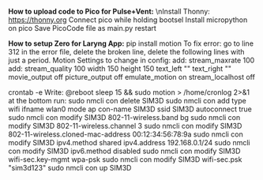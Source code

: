 **How to upload code to Pico for Pulse+Vent:**
\nInstall Thonny: https://thonny.org
Connect pico while holding bootsel
Install micropython on pico
Save PicoCode file as main.py
restart


**How to setup Zero for Laryng App:**
pip install motion
To fix error: go to line 312 in the error file, delete the broken line, delete the following lines with just a period. 
Motion Settings to change in config:
add: stream_maxrate 100
add: stream_quality 100
width 150
height 150
text_left ""
text_right ""
movie_output off
picture_output off
emulate_motion on 
stream_localhost off

crontab -e
Write:
@reboot sleep 15 && sudo motion > /home/cronlog 2>&1
at the bottom
run:
sudo nmcli con delete SIM3D
sudo nmcli con add type wifi ifname wlan0 mode ap con-name SIM3D ssid SIM3D autoconnect true
sudo nmcli con modify SIM3D 802-11-wireless.band bg
sudo nmcli con modify SIM3D 802-11-wireless.channel 3
sudo nmcli con modify SIM3D 802-11-wireless.cloned-mac-address 00:12:34:56:78:9a
sudo nmcli con modify SIM3D ipv4.method shared ipv4.address 192.168.0.1/24
sudo nmcli con modify SIM3D ipv6.method disabled
sudo nmcli con modify SIM3D wifi-sec.key-mgmt wpa-psk
sudo nmcli con modify SIM3D wifi-sec.psk "sim3d123"
sudo nmcli con up SIM3D


